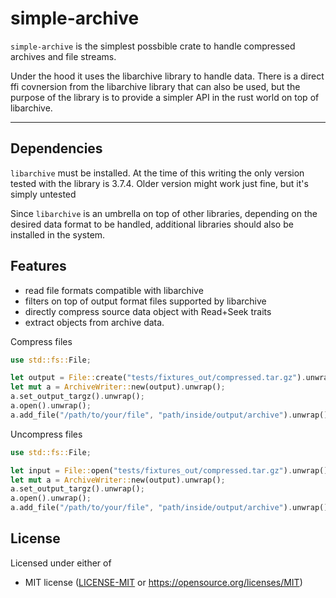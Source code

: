 
# simple-archive

`simple-archive` is the simplest possbible crate to handle compressed archives and file streams.

Under the hood it uses the libarchive library to handle data.
There is a direct ffi covnersion from the libarchive library that can also be used, but
the purpose of the library is to provide a simpler API in the rust world on top of libarchive.

---

## Dependencies

`libarchive` must be installed. At the time of this writing the only version tested with the
library is 3.7.4. Older version might work just fine, but it's simply untested

Since `libarchive` is an umbrella on top of other libraries, depending on the desired data
format to be handled, additional libraries should also be installed in the system.

## Features

* read file formats compatible with libarchive
* filters on top of output format files supported by libarchive
* directly compress source data object with Read+Seek traits
* extract objects from archive data. 

Compress files
```rust
use std::fs::File;

let output = File::create("tests/fixtures_out/compressed.tar.gz").unwrap();
let mut a = ArchiveWriter::new(output).unwrap();
a.set_output_targz().unwrap();
a.open().unwrap(); 
a.add_file("/path/to/your/file", "path/inside/output/archive").unwrap();
```

Uncompress files

```rust
use std::fs::File;

let input = File::open("tests/fixtures_out/compressed.tar.gz").unwrap();
let mut a = ArchiveWriter::new(output).unwrap();
a.set_output_targz().unwrap();
a.open().unwrap(); 
a.add_file("/path/to/your/file", "path/inside/output/archive").unwrap();
```

## License

Licensed under either of

 * MIT license ([LICENSE-MIT](LICENSE-MIT) or https://opensource.org/licenses/MIT)

